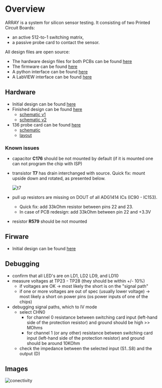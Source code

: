 # Overview

ARRAY is a system for silicon sensor testing. It consisting of two Printed Circuit Boards:
* an active 512-to-1 switching matrix,
* a passive probe card to contact the sensor.

All design files are open source:
* The hardware design files for both PCBs can be found [here](https://ohwr.org/project/array/array-hardware)
* The firmware can be found [here](https://ohwr.org/project/array/array-firmware)
* A python interface can be found [here](https://ohwr.org/project/array/array-interface-python)
* A LabVIEW interface can be found [here](https://ohwr.org/project/array/array-interface-labview)


## Hardware

* Initial design can be found [here](https://gitlab.cern.ch/skulis/HGCSensorProbeCard/tree/master/hw)
* Finished design can be found [here](https://edms.cern.ch/ui/#!master/navigator/item?I:1907582863:1907582863:subDocs)
  - [schematic v1](https://edms.cern.ch/ui/file/1727299/1/EDA-03518-V1-0_sch.pdf)
  - [schematic v2](https://edms.cern.ch/ui/file/2026152/1/EDA-03518-V2-0_sch.pdf)
* 136 probe card can be found [here](https://edms.cern.ch/ui/#!master/navigator/item?P:1929548210:1680758176:subDocs)
  - [schematic](https://edms.cern.ch/ui/file/1727170/1/EDA-03517-V1-0_sch.pdf)
  - [layout](https://edms.cern.ch/ui/file/1727172/1/EDA-03517-V1-0_pcb.pdf)

### Known issues
 - capacitor **C176** should be not mounted by default (if it is mounted one can not program the chip with ISP)
 - transistor **T7** has drain interchanged with source. Quick fix: mount upside  down and rotated, as presented below.
 
   ![t7](https://gitlab.cern.ch/skulis/HGCSensorProbeCard/raw/master/hw/documentation/bugs/t7.jpg)

 - pull up resistors are missing on DOUT of all ADG1414 ICs (IC90 - IC153). 
    * Quick fix: add 33kOhm resistor between pins 22 and 23. 
    * In case of PCB redesign: add 33kOhm between pin 22 and +3.3V
 - resistor **R579** should be not mounted

## Firware

* Initial design can be found [here](https://gitlab.cern.ch/skulis/HGCSensorProbeCard/tree/master/fw)

  
## Debugging

* confirm that all LED's are on LD1, LD2 LD9, and LD10
* measure voltages at TP23 - TP28 (they should be within +/- 10%)
  * if voltages are OK -> most likely the short is on the "signal path"
  * if one or more voltages are out of spec (usually lower voltage) -> most likely a short on power pins (os power inputs of one of the chips)
* debugging signal paths, which to IV mode
  * select CHN0
    * for channel 0 resistance between switching card input (left-hand side of the protection resistor) and ground should be high >> MOhms
    * for channel 1 (or any other) resistance between switching card input (left-hand side of the protection resistor) and ground should be around 10KOhm
  * check the impedance between the selected input (S1..S8) and the output (D)
  

## Images

![conectivity](https://gitlab.cern.ch/skulis/HGCSensorProbeCard/raw/master/doc/img/channels.png)

